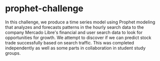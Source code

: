 # prophet-challenge
In this challenge, we produce a time series model using Prophet modeling that analyzes and forecasts patterns in the hourly search data to the company Mercado Libre's financial and user search data to look for opportunities for growth. We attempt to discover if we can predict stock trade successfully based on search traffic. This was completed independently as well as some parts in collaboration in student study groups. 

